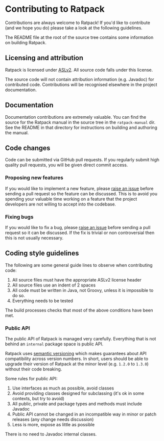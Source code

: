 # Contributing to Ratpack

Contributions are always welcome to Ratpack!
If you'd like to contribute (and we hope you do) please take a look at the following guidelines.

The README file at the root of the source tree contains some information on building Ratpack.

## Licensing and attribution

Ratpack is licensed under [ASLv2](http://www.apache.org/licenses/LICENSE-2.0). All source code falls under this license.

The source code will not contain attribution information (e.g. Javadoc) for contributed code.
Contributions will be recognised elsewhere in the project documentation.

## Documentation

Documentation contributions are extremely valuable.
You can find the source for the Ratpack manual in the source tree in the `ratpack-manual` dir.
See the README in that directory for instructions on building and authoring the manual.

## Code changes

Code can be submitted via GitHub pull requests. If you regularly submit high quality pull requests, you will be given direct commit access.

### Proposing new features

If you would like to implement a new feature, please [raise an issue](https://github.com/ratpack/ratpack/issues) before sending a pull request so the feature can be discussed.
This is to avoid you spending your valuable time working on a feature that the project developers are not willing to accept into the codebase.

### Fixing bugs

If you would like to fix a bug, please [raise an issue](https://github.com/ratpack/ratpack/issues) before sending a pull request so it can be discussed.
If the fix is trivial or non controversial then this is not usually necessary.

## Coding style guidelines

The following are some general guide lines to observe when contributing code:

1. All source files must have the appropriate ASLv2 license header
1. All source files use an indent of 2 spaces
1. All code must be written in Java, not Groovy, unless it is impossible to do so.
1. Everything needs to be tested

The build processes checks that most of the above conditions have been met.

### Public API

The public API of Ratpack is managed very carefully.
Everything that is not behind an `internal` package space is public API.

Ratpack uses [semantic versioning](http://semver.org/) which makes guarantees about API compatibility across version numbers.
In short, users should be able to upgrade their version of Ratpack at the minor level (e.g. `1.2.0` to `1.3.0`) without their code breaking.

Some rules for public API:

1. Use interfaces as much as possible, avoid classes
2. Avoid providing classes designed for subclassing (it's ok in some contexts, but try to avoid)
3. All public, private and package types and methods must include Javadoc
4. Public API cannot be changed in an incompatible way in minor or patch releases (any change needs discussion)
5. Less is more, expose as little as possible

There is no need to Javadoc internal classes.